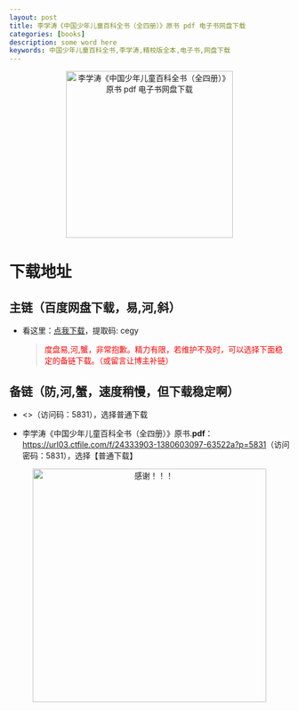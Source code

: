 ```yaml
---
layout: post
title: 李学涛《中国少年儿童百科全书（全四册）》原书 pdf 电子书网盘下载
categories: [books]
description: some word here
keywords: 中国少年儿童百科全书,李学涛,精校版全本,电子书,网盘下载
---
```


<div align="center"><img src="https://qweree.cn/wp-content/uploads/2024/10/zgsnetbkqs.jpg" alt="李学涛《中国少年儿童百科全书（全四册）》原书 pdf 电子书网盘下载" width="300px" height="auto"></div>

# 下载地址

## 主链（百度网盘下载，易,河,斜）

- 看这里：[点我下载](https://pan.baidu.com/s/1iMXUbSbtZQZjDcqDmnWUyw?pwd=cegy)，提取码: cegy

  > <p style="color:red" >度盘易,河,蟹，非常抱歉。精力有限，若维护不及时，可以选择下面稳定的备链下载。（或留言让博主补链）</p>

## 备链（防,河,蟹，速度稍慢，但下载稳定啊）

- <>（访问码：5831），选择普通下载

- 李学涛《中国少年儿童百科全书（全四册）》原书.**pdf**：<https://url03.ctfile.com/f/24333903-1380603097-63522a?p=5831>（访问密码：5831），选择【普通下载】

<div align="center"><img src="https://pic.imgdb.cn/item/661246bf68eb935713c7f81c.gif" alt="感谢！！！" width="420px" height="auto"/></div>
